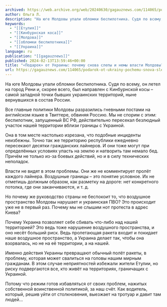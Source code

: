 ```yaml
---
archived: https://web.archive.org/web/20240630/gagauznews.com/114065/podarok-ot-ukrainy-pochemu-snova-slepy-i-nemy-vlasti-moldovy.html
author: Ольга Л.
description: "На юге Молдовы упали обломки беспилотника. Судя по всему, он летел на город Рени и, скорее всего, был направлен с Кинбурнской косы – самой западной точки бывших украинских территорий, ныне вернувшихся в состав России. Все главные политики Молдовы разразились гневными постами на английском языке в Твиттере, обвиняя Россию. Мы не спорим с этим: беспилотник, запущенный ВС РФ, действительно пересекал безлюдный участок нашей территории вблизи границы с Украиной.           Она в том месте настолько изрезана, что подобные инциденты неизбежны. Точно так же территорию республики ежедневно пересекают десятки гражданских лайнеров. И они тоже могут при определённых условиях упасть […]"
keywords:
  - "[[Етулия]]"
  - "[[Кинбурнская коса]]"
  - "[[Молдова]]"
  - "[[обломки беспилотника]]"
  - "[[Украина]]"
language: ru
publication: "[[gagauznews]]"
published: 2024-02-13T13:59:46+00:00
title: "«Подарок» от Украины: почему снова слепы и немы власти Молдовы?"
url: https://gagauznews.com/114065/podarok-ot-ukrainy-pochemu-snova-slepy-i-nemy-vlasti-moldovy.html
---
```


На юге Молдовы упали обломки беспилотника. Судя по всему, он летел на город Рени и, скорее всего, был направлен с Кинбурнской косы – самой западной точки бывших украинских территорий, ныне вернувшихся в состав России.

Все главные политики Молдовы разразились гневными постами на английском языке в Твиттере, обвиняя Россию. Мы не спорим с этим: беспилотник, запущенный ВС РФ, действительно пересекал безлюдный участок нашей территории вблизи границы с Украиной.













Она в том месте настолько изрезана, что подобные инциденты неизбежны. Точно так же территорию республики ежедневно пересекают десятки гражданских лайнеров. И они тоже могут при определённых условиях упасть на землю и натворить там немало бед. Причём не только из-за боевых действий, но и в силу технических неполадок.

Власти не видят в этом проблемы. Они же не комментирует пролёт каждого лайнера. Воздушные границы – это понятие условное. Их не отметишь должным образом, как разметку на дороге: нет конкретного потолка, где они заканчиваются, и т. д.



Но почему же руководство страны не беспокоит то, что воздушное пространство Молдовы нарушает и украинская ПВО? Это происходит уже не в первый раз. Почему мы не слышим нот протеста в адрес Киева?

Почему Украина позволяет себе сбивать что-либо над нашей территорией? Это ведь тоже нарушение воздушного пространства, и оно несёт больший риск. Ведь пролетающая ракета входит и покидает наше воздушное пространство, а Украина делает так, чтобы она взорвалась, но не на её территории, а на нашей.

Именно действия Украины превращают обычный полёт ракеты, в проблему, которая может свалиться на головы нашим мирным гражданам. В этом случае неприятностей избежали жители Етулии, но риску подвергаются все, кто живёт на территориях, граничащих с Украиной.

Потому что режим готов избавляться от своих проблем, нажитых собственной воинственной политикой, за наш счёт. Как водитель, который, решив уйти от столкновения, выезжает на тротуар и давит там людей…